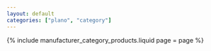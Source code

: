 ```yaml
---
layout: default
categories: ["plano", "category"]
---
```

{% include
    manufacturer_category_products.liquid
    page = page
%}
